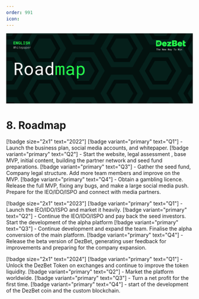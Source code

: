```yaml
---
order: 991
icon: 
---
```

![](/static/headers/DezBet_Roadmap_ENG.png)

# 8. Roadmap

[!badge size="2x1" text="2022"]
[!badge variant="primary" text="Q1"] - Launch the business plan, social media accounts, and whitepaper.
[!badge variant="primary" text="Q2"] - Start the website, legal assessment , base MVP, initial content, building the partner network and seed fund preparations.
[!badge variant="primary" text="Q3"] - Gather the seed fund, Company legal structure. Add more team members and improve on the MVP.
[!badge variant="primary" text="Q4"] - Obtain a gambling licence. Release the full MVP, fixing any bugs, and make a large social media push. Prepare for the IEO/IDO/ISPO and connect with media partners.

[!badge size="2x1" text="2023"]
[!badge variant="primary" text="Q1"] - Launch the IEO/IDO/ISPO and market it heavily.
[!badge variant="primary" text="Q2"] - Continue the IEO/IDO/ISPO and pay back the seed investors. Start the development of the alpha platform
[!badge variant="primary" text="Q3"] - Continue development and expand the team. Finalise the alpha conversion of the main platform.
[!badge variant="primary" text="Q4"] - Release the beta version of DezBet, generating user feedback for improvements and preparing for the company expansion.

[!badge size="2x1" text="2024"]
[!badge variant="primary" text="Q1"] - Unlock the DezBet Token on exchanges and continue to improve the token liquidity.
[!badge variant="primary" text="Q2"] - Market the platform worldwide.
[!badge variant="primary" text="Q3"] - Turn a net profit for the first time.
[!badge variant="primary" text="Q4"] - start of the development of the DezBet coin and the custom blockchain.
 

